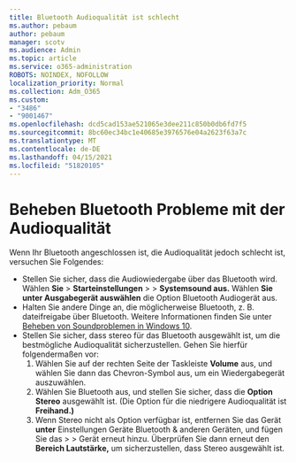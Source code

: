 ```yaml
---
title: Bluetooth Audioqualität ist schlecht
ms.author: pebaum
author: pebaum
manager: scotv
ms.audience: Admin
ms.topic: article
ms.service: o365-administration
ROBOTS: NOINDEX, NOFOLLOW
localization_priority: Normal
ms.collection: Adm_O365
ms.custom:
- "3486"
- "9001467"
ms.openlocfilehash: dcd5cad153ae521065e3dee211c850b0db6fd7f5
ms.sourcegitcommit: 8bc60ec34bc1e40685e3976576e04a2623f63a7c
ms.translationtype: MT
ms.contentlocale: de-DE
ms.lasthandoff: 04/15/2021
ms.locfileid: "51820105"
---
```

# <a name="fix-bluetooth-audio-quality-issue"></a>Beheben Bluetooth Probleme mit der Audioqualität

Wenn Ihr Bluetooth angeschlossen ist, die Audioqualität jedoch schlecht ist, versuchen Sie Folgendes:

- Stellen Sie sicher, dass die Audiowiedergabe über das Bluetooth wird. Wählen **Sie**  >  **Starteinstellungen**  >    >  **Systemsound aus.** Wählen **Sie unter Ausgabegerät auswählen** die Option Bluetooth Audiogerät aus.
- Halten Sie andere Dinge an, die möglicherweise Bluetooth, z. B. dateifreigabe über Bluetooth. Weitere Informationen finden Sie unter [Beheben von Soundproblemen in Windows 10](https://support.microsoft.com/help/4520288/windows-10-fix-sound-problems).
- Stellen Sie sicher, dass stereo für das Bluetooth ausgewählt ist, um die bestmögliche Audioqualität sicherzustellen. Gehen Sie hierfür folgendermaßen vor: 
    1. Wählen Sie auf der rechten Seite der Taskleiste **Volume** aus, und wählen Sie dann das Chevron-Symbol aus, um ein Wiedergabegerät auszuwählen.
    2. Wählen Sie Bluetooth aus, und stellen Sie sicher, dass die **Option Stereo** ausgewählt ist. (Die Option für die niedrigere Audioqualität ist **Freihand.)**
    3. Wenn Stereo nicht als Option verfügbar ist, entfernen Sie das Gerät **unter** Einstellungen Geräte Bluetooth & anderen Geräten, und fügen Sie das  >    >  Gerät erneut hinzu. Überprüfen Sie dann erneut den **Bereich Lautstärke,** um sicherzustellen, dass Stereo ausgewählt ist.

